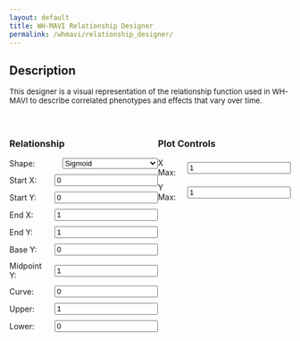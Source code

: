 ```yaml
---
layout: default
title: WH-MAVI Relationship Designer
permalink: /whmavi/relationship_designer/
---
```


## Description
<div style="font-size: 0.95em;">This designer is a visual representation of the relationship function used in WH-MAVI to describe correlated phenotypes and effects that vary over time.<br><br></div>

<script src="https://cdn.jsdelivr.net/npm/chart.js"></script>

<style>

  h3 {
      text-align: left;
  }
  
  #controls {
    margin-top: 20px;
  }
  
  .control-group {
    margin-bottom: 10px;
    display: flex;
    align-items: center;
  }
  
  .control-group label {
    flex: 1;
    margin-right: 10px;
  }
  
  .control-group select {
    flex: 2;
  }
  
  @media (max-width: 768px) {

    h3 {
        text-align: center;
    }
    
      .control-group {
          flex-direction: column;
      }
  
      .control-group label {
          margin-right: 0;
          margin-bottom: 5px;
      }
  
      .control-group input[type="number"],
      .control-group select {
        flex: none;
        width: 95%;
      }
  }  

  .hidden {
    display: none;
  }
</style>

<canvas id="relationshipChart" width="800" height="400"></canvas>

<div id="controls" style="display: flex; justify-content: space-between;">
  <div id="relationship-controls">
    <h3>Relationship</h3>
    <div class="control-group">
      <label for="shape">Shape:</label>
      <select id="shape" onchange="toggleInputs('1')">
        <option value="sigmoid">Sigmoid</option>
        <option value="tradeoff">Trade-off</option>
        <option value="linear">Linear</option>
        <option value="exponential">Exponential</option>
      </select>
    </div>
    <div class="control-group" id="start-x">
      <label for="start-x">Start X:</label>
      <input type="number" id="start-x-value" value="0" step="0.01">
    </div>
    <div class="control-group" id="start-y">
      <label for="start-y">Start Y:</label>
      <input type="number" id="start-y-value" value="0" step="0.01">
    </div>
    <div class="control-group"  id="end-x">
      <label for="end-x">End X:</label>
      <input type="number" id="end-x-value" value="1" step="0.01">
    </div>
    <div class="control-group" id="end-y">
      <label for="end-y">End Y:</label>
      <input type="number" id="end-y-value" value="1" step="0.01">
    </div>
    <div class="control-group"  id="base-y">
      <label for="base-y">Base Y:</label>
      <input type="number" id="base-y-value" value="0" step="0.01">
    </div>
    <div class="control-group" id="mid-y">
      <label for="mid-y">Midpoint Y:</label>
      <input type="number" id="mid-y-value" value="1" step="0.01">
    </div>
    <div class="control-group" id="curve">
      <label for="curve">Curve:</label>
      <input type="number" id="curve-value" value="0" step="0.01">
    </div>
    <div class="control-group" id="plateau-upper">
      <label for="plateau-upper-value">Upper:</label>
      <input type="number" id="plateau-upper-value" value="1" step="0.01">
    </div>
    <div class="control-group" id="plateau-lower">
      <label for="plateau-lower-value">Lower:</label>
      <input type="number" id="plateau-lower-value" value="0" step="0.01">
    </div>
</div>

  <div id="plot-controls">
    <h3>Plot Controls</h3>
    <div class="control-group">
      <label for="xmax">X Max:</label>
      <input type="number" id="xmax" value="1" step="0.1">
    </div>
    <div class="control-group">
      <label for="ymax">Y Max:</label>
      <input type="number" id="ymax" value="1" step="0.1">
    </div>
  </div>
</div>

<script>
  
function toggleInputs() {
  const shape = document.getElementById('shape').value;
  const start_y = document.getElementById('start-y');
  const start_x = document.getElementById('start-x');
  const end_y = document.getElementById('end-y');
  const end_x = document.getElementById('end-x');
  const base_y = document.getElementById('base-y');
  const midpoint_y = document.getElementById('mid-y');
  const curve = document.getElementById('curve');
  const upper_plateau = document.getElementById('plateau-upper');
  const lower_plateau = document.getElementById('plateau-lower');

  if (shape === 'sigmoid') {
    start_y.classList.remove('hidden');
    start_x.classList.remove('hidden');
    end_y.classList.remove('hidden');
    end_x.classList.remove('hidden');
    base_y.classList.add('hidden');
    midpoint_y.classList.add('hidden');
    curve.classList.add('hidden');
    upper_plateau.classList.add('hidden');
    lower_plateau.classList.add('hidden');
  } else if (shape === 'tradeoff') {
    start_y.classList.add('hidden');
    start_x.classList.remove('hidden');
    end_y.classList.add('hidden');
    end_x.classList.remove('hidden');
    base_y.classList.remove('hidden');
    midpoint_y.classList.remove('hidden');
    curve.classList.add('hidden');
    upper_plateau.classList.add('hidden');
    lower_plateau.classList.add('hidden');
  } else if (shape === 'linear') {
    start_y.classList.remove('hidden');
    start_x.classList.remove('hidden');
    end_y.classList.remove('hidden');
    end_x.classList.remove('hidden');
    base_y.classList.add('hidden');
    midpoint_y.classList.add('hidden');
    curve.classList.add('hidden');
    upper_plateau.classList.remove('hidden');
    lower_plateau.classList.remove('hidden');
  } else if (shape === 'exponential') {
    start_y.classList.remove('hidden');
    start_x.classList.remove('hidden');
    end_y.classList.remove('hidden');
    end_x.classList.remove('hidden');
    base_y.classList.add('hidden');
    midpoint_y.classList.add('hidden');
    curve.classList.remove('hidden');
    upper_plateau.classList.add('hidden');
    lower_plateau.classList.add('hidden');
  }
}

document.addEventListener('DOMContentLoaded', function() {
  toggleInputs();
  document.getElementById('shape').addEventListener('change', toggleInputs);
});

  
</script>

<script>
  let chart;

  function calculateRelationship(x, shape, start_y, end_y, start_x, end_x, base_y, mid_y, curve, plateau_upper, plateau_lower) {
    let yValues = [];

    if (shape === "sigmoid") {
        let steepness = 10 / (end_x - start_x);
        let inflection = (start_x + end_x) / 2;

        x.forEach(xi => {
            let y = start_y + (end_y - start_y) / (1 + Math.exp(-steepness * (xi - inflection)));
            yValues.push(y);
        });
    }

    if (shape === "tradeoff") {
        let mu = (start_x + end_x) / 2;
        let sigma = (end_x - start_x) / 8;
    
        x.forEach(xi => {
            let exponent = -Math.pow((xi - mu), 2) / (2 * Math.pow(sigma, 2));
            let y = base_y + (mid_y - base_y) * Math.exp(exponent);
            yValues.push(y);
        });
    }
    
    if (shape === "linear") {
        let slope = (end_y - start_y) / (end_x - start_x);
        let intercept = start_y - slope * start_x;

        x.forEach(xi => {
            let y = slope * xi + intercept;
            yValues.push(y);
        });
    }

    if (shape === "exponential") {
        let A = (end_y - start_y) / (Math.exp(curve * (end_x - start_x)) - 1);
        let B = start_y - A;
    
        x.forEach(xi => {
            let y = A * (Math.exp(curve * (xi - start_x)) - 1) + B;
            yValues.push(y);
        });
    }

    yValues = yValues.map(y => {
        if (y < plateau_lower) {
            return plateau_lower;
        } else if (y > plateau_upper) {
            return plateau_upper;
        } else {
            return y;
        }
    });

    return yValues;
}

  function plotRelationship() {
    const shape = document.getElementById("shape").value;
    const start_y = parseFloat(document.getElementById("start-y-value").value);
    const end_y = parseFloat(document.getElementById("end-y-value").value);
    const start_x = parseFloat(document.getElementById("start-x-value").value);
    const end_x = parseFloat(document.getElementById("end-x-value").value);
    const base_y = parseFloat(document.getElementById("base-y-value").value);
    const mid_y = parseFloat(document.getElementById("mid-y-value").value);
    const curve = parseFloat(document.getElementById("curve-value").value);
    const plateau_upper = parseFloat(document.getElementById("plateau-upper-value").value);
    const plateau_lower = parseFloat(document.getElementById("plateau-lower-value").value);
    
    const xmax = parseFloat(document.getElementById("xmax").value);
    const ymax = parseFloat(document.getElementById("ymax").value);

    let x = [];
    for (let i = 0; i <= xmax; i += xmax / 1000) {
        x.push(parseFloat(i.toFixed(2)));
    }
    
    const y = calculateRelationship(x, shape, start_y, end_y, start_x, end_x, base_y, mid_y, curve, plateau_upper, plateau_lower);

    console.log("Curve:", curve);
    console.log("First 10 values of x:", x.slice(0, 10));
    console.log("First 10 values of y_values:", y.slice(0, 10));
    
    if (!chart) {
      const ctx = document.getElementById("relationshipChart").getContext("2d");
      chart = new Chart(ctx, {
        type: "line",
        data: {
          labels: x,
          datasets: [
            {
              data: y,
              borderColor: "#3498db",
              fill: false,
              pointRadius: 0,
            },
          ],
        },
        options: {
          scales: {
            x: {
              min: 0,
              max: xmax,
              type: "linear",
              position: "bottom",
              title: {
                display: true,
                text: 'Variable 1'
              }
            },
            y: {
              min: 0,
              max: ymax,
              title: {
                display: true,
                text: 'Variable 2'
              }
            },
          },
          plugins: {
            legend: {
              display: false
            }
          }
        }
      });
    } else {
      chart.data.labels = x;
      chart.data.datasets[0].data = y;
      chart.options.scales.x.max = xmax;
      chart.options.scales.y.max = ymax;
      chart.update();
    }
  }

  document.querySelectorAll("#controls input, #controls select").forEach((input) => {
    input.addEventListener("input", plotRelationship);
  });

  // Initial plot
  plotRelationship();
</script>
